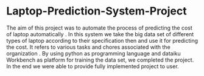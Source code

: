 # Laptop-Prediction-System-Project
The aim of this project was to automate the process of predicting the cost of laptop automatically . In this system we take the big data set of different types of laptop according to their specification then and use it for predicting the cost. It refers to various tasks and chores associated with the organization . By using python as programming language and dataiku Workbench as platform for training the data set, we completed the project. In the end we were able to provide fully implemented project to user.
